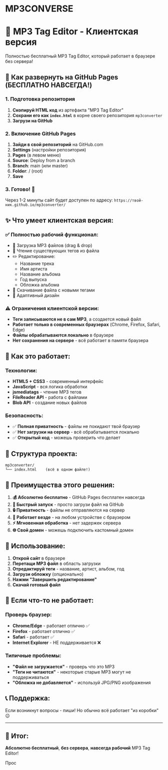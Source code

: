 # MP3CONVERSE
# 🎵 MP3 Tag Editor - Клиентская версия

Полностью бесплатный MP3 Tag Editor, который работает в браузере без сервера!

## 🚀 Как развернуть на GitHub Pages (БЕСПЛАТНО НАВСЕГДА!)

### 1. Подготовка репозитория
1. **Скопируй HTML код** из артефакта "MP3 Tag Editor" 
2. **Сохрани его как `index.html`** в корне своего репозитория `mp3converter`
3. **Загрузи на GitHub**

### 2. Включение GitHub Pages
1. **Зайди в свой репозиторий** на GitHub.com
2. **Settings** (настройки репозитория) 
3. **Pages** (в левом меню)
4. **Source**: Deploy from a branch
5. **Branch**: main (или master)
6. **Folder**: / (root)
7. **Save**

### 3. Готово! 🎉
Через 1-2 минуты сайт будет доступен по адресу:
`https://твой-ник.github.io/mp3converter/`

## ✨ Что умеет клиентская версия:

### ✅ **Полностью рабочий функционал:**
- 📁 Загрузка MP3 файлов (drag & drop)
- 📖 Чтение существующих тегов из файла
- ✏️ Редактирование:
  - Название трека
  - Имя артиста  
  - Название альбома
  - Год выпуска
  - Обложка альбома
- 💾 Скачивание файла с новыми тегами
- 📱 Адаптивный дизайн

### ⚠️ **Ограничения клиентской версии:**
- **Теги записываются не в сам MP3**, а создается новый файл
- **Работает только в современных браузерах** (Chrome, Firefox, Safari, Edge)
- **Файлы обрабатываются локально** в браузере
- **Нет сохранения на сервере** - всё работает в памяти браузера

## 🔧 Как это работает:

### Технологии:
- **HTML5 + CSS3** - современный интерфейс
- **JavaScript** - вся логика обработки
- **jsmediatags** - чтение MP3 тегов
- **FileReader API** - работа с файлами
- **Blob API** - создание новых файлов

### Безопасность:
- ✅ **Полная приватность** - файлы не покидают твой браузер
- ✅ **Нет загрузки на сервер** - всё обрабатывается локально
- ✅ **Открытый код** - можешь проверить что делает

## 📂 Структура проекта:
```
mp3converter/
└── index.html    (всё в одном файле!)
```

## 🌟 Преимущества этого решения:

1. **💰 Абсолютно бесплатно** - GitHub Pages бесплатен навсегда
2. **🚀 Быстрый запуск** - просто загрузи файл на GitHub
3. **🔒 Приватность** - файлы не отправляются на сервер
4. **📱 Работает везде** - на любом устройстве с браузером
5. **⚡ Мгновенная обработка** - нет задержек сервера
6. **🌐 Свой домен** - можешь подключить кастомный домен

## 🎯 Использование:

1. **Открой сайт** в браузере
2. **Перетащи MP3 файл** в область загрузки
3. **Отредактируй теги** - название, артист, альбом, год
4. **Загрузи обложку** (опционально)
5. **Нажми "Завершить редактирование"**  
6. **Скачай готовый файл**

## 🔧 Если что-то не работает:

### Проверь браузер:
- **Chrome/Edge** - работает отлично ✅
- **Firefox** - работает отлично ✅  
- **Safari** - работает ✅
- **Internet Explorer** - НЕ поддерживается ❌

### Типичные проблемы:
- **"Файл не загружается"** - проверь что это MP3
- **"Теги не читаются"** - некоторые старые MP3 могут не поддерживаться
- **"Обложка не добавляется"** - используй JPG/PNG изображения

## 📞 Поддержка:

Если возникнут вопросы - пиши! Но обычно всё работает "из коробки" 😉

---

## 🎉 Итог:

**Абсолютно бесплатный**, **без сервера**, **навсегда рабочий** MP3 Tag Editor!

Прос
